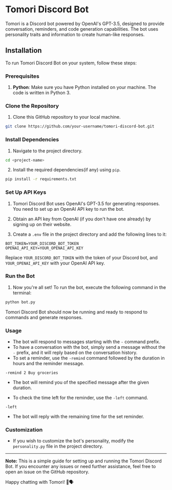 # Tomori Discord Bot

Tomori is a Discord bot powered by OpenAI's GPT-3.5, designed to provide conversation, reminders, and code generation capabilities. The bot uses personality traits and information to create human-like responses.

## Installation

To run Tomori Discord Bot on your system, follow these steps:

### Prerequisites

1. **Python**: Make sure you have Python installed on your machine. The code is written in Python 3.

### Clone the Repository

1. Clone this GitHub repository to your local machine.

```bash
git clone https://github.com/your-username/tomori-discord-bot.git
```

### Install Dependencies

1. Navigate to the project directory.

```bash
cd <project-name>
```

2. Install the required dependencies(if any) using `pip`.

```bash
pip install -r requirements.txt
```

### Set Up API Keys

1. Tomori Discord Bot uses OpenAI's GPT-3.5 for generating responses. You need to set up an OpenAI API key to run the bot.

2. Obtain an API key from OpenAI (if you don't have one already) by signing up on their website.

3. Create a `.env` file in the project directory and add the following lines to it:

```
BOT_TOKEN=YOUR_DISCORD_BOT_TOKEN
OPENAI_API_KEY=YOUR_OPENAI_API_KEY
```

Replace `YOUR_DISCORD_BOT_TOKEN` with the token of your Discord bot, and `YOUR_OPENAI_API_KEY` with your OpenAI API key.

### Run the Bot

1. Now you're all set! To run the bot, execute the following command in the terminal:

```bash
python bot.py
```

Tomori Discord Bot should now be running and ready to respond to commands and generate responses.

### Usage

- The bot will respond to messages starting with the `-` command prefix.
- To have a conversation with the bot, simply send a message without the `-` prefix, and it will reply based on the conversation history.
- To set a reminder, use the `-remind` command followed by the duration in hours and the reminder message.

```
-remind 2 Buy groceries
```

- The bot will remind you of the specified message after the given duration.

- To check the time left for the reminder, use the `-left` command.

```
-left
```

- The bot will reply with the remaining time for the set reminder.

### Customization

- If you wish to customize the bot's personality, modify the `personality.py` file in the project directory.

---

**Note:** This is a simple guide for setting up and running the Tomori Discord Bot. If you encounter any issues or need further assistance, feel free to open an issue on the GitHub repository.

Happy chatting with Tomori! 🤖🗣️
